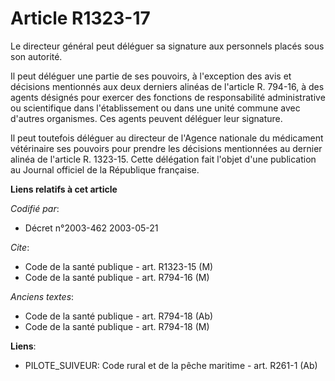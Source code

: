 # Article R1323-17

Le directeur général peut déléguer sa signature aux personnels placés sous son autorité.

Il peut déléguer une partie de ses pouvoirs, à l'exception des avis et décisions mentionnés aux deux derniers alinéas de
l'article R. 794-16, à des agents désignés pour exercer des fonctions de responsabilité administrative ou scientifique dans
l'établissement ou dans une unité commune avec d'autres organismes. Ces agents peuvent déléguer leur signature.

Il peut toutefois déléguer au directeur de l'Agence nationale du médicament vétérinaire ses pouvoirs pour prendre les
décisions mentionnées au dernier alinéa de l'article R. 1323-15. Cette délégation fait l'objet d'une publication au Journal
officiel de la République française.

**Liens relatifs à cet article**

_Codifié par_:

  - Décret n°2003-462 2003-05-21

_Cite_:

  - Code de la santé publique - art. R1323-15 (M)
  - Code de la santé publique - art. R794-16 (M)

_Anciens textes_:

  - Code de la santé publique - art. R794-18 (Ab)
  - Code de la santé publique - art. R794-18 (M)

**Liens**:

  - PILOTE_SUIVEUR: Code rural et de la pêche maritime - art. R261-1 (Ab)
